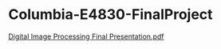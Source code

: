 # Columbia-E4830-FinalProject

[Digital Image Processing Final Presentation.pdf](https://github.com/zvi-goldstein/Columbia-E4830-FinalProject/files/12004606/Digital.Image.Processing.Final.Presentation.pdf)
